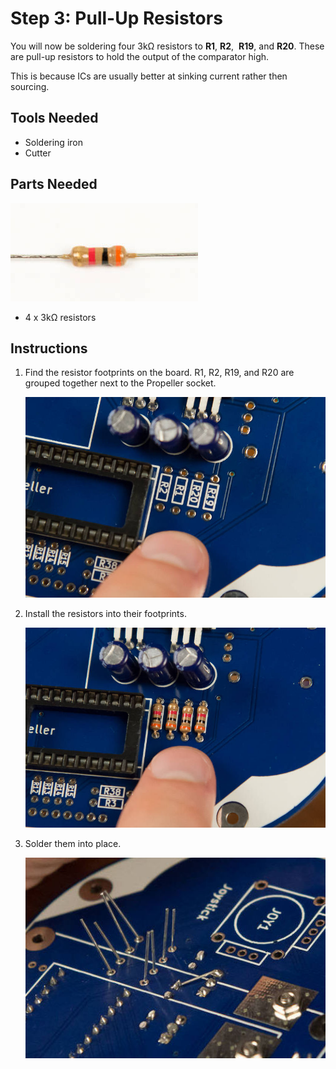# Step 3: Pull-Up Resistors

You will now be soldering four 3kΩ resistors
to **R1**, **R2**,  **R19**, and **R20**. These are pull-up
resistors to hold the output of the comparator high.

This is because ICs are usually better at sinking current rather then
sourcing.

## Tools Needed

- Soldering iron
- Cutter

## Parts Needed

![](images/15302696.jpg)

- 4 x 3kΩ resistors

## Instructions

1.  Find the resistor footprints on the board. R1, R2, R19, and R20 are
    grouped together next to the Propeller socket.

    ![](images/15302695.jpg?width=500)

2.  Install the resistors into their footprints.

    ![](images/15302698.jpg?width=500)

3.  Solder them into place.

    ![](images/16089181.jpg?width=500)
